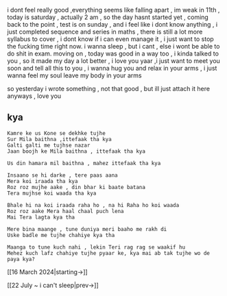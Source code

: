 i dont feel really good  ,everything seems like falling apart , im weak in 11th , today is saturday , actually 2 am , so the day hasnt started yet , coming back to the point , test is on sunday , and i feel like i dont know anything , i just completed sequence and series in maths , there is still a lot more syllabus to cover , i dont know if i can even manage it , i just want to stop the fucking time right now.
i wanna sleep , but i cant , else i wont be able to do shit in exam.
moving on , today was good in a way too , i kinda talked to you , so it made my day a lot better , i love you yaar ,i just want to meet you soon and tell all this to you , i wanna hug you and relax in your arms , i just wanna feel my soul leave my body in your arms

so yesterday i wrote something , not that good , but ill just attach it here anyways , love you 


## kya

	Kamre ke us Kone se dekhke tujhe  
	Sur Mila baithna ,ittefaak tha kya  
	Galti galti me tujhse nazar 
	Jaan boojh ke Mila baithna , ittefaak tha kya  
  
	Us din hamara mil baithna , mahez ittefaak tha kya  
  
	Insaano se hi darke , tere paas aana  
	Mera koi iraada tha kya  
	Roz roz mujhe aake , din bhar ki baate batana  
	Tera mujhse koi waada tha kya  
  
	Bhale hi na koi iraada raha ho , na hi Raha ho koi waada  
	Roz roz aake Mera haal chaal puch lena  
	Mai Tera lagta kya tha  
  
	Mere bina maange , tune duniya meri baaho me rakh di  
	Uske badle me tujhe chahiye kya tha  
  
	Maanga to tune kuch nahi , lekin Teri rag rag se waakif hu  
	Mehez kuch lafz chahiye tujhe pyaar ke, kya mai ab tak tujhe wo de paya kya?


[[16 March 2024|starting->]]

[[22 July ~ i can't sleep|prev->]]